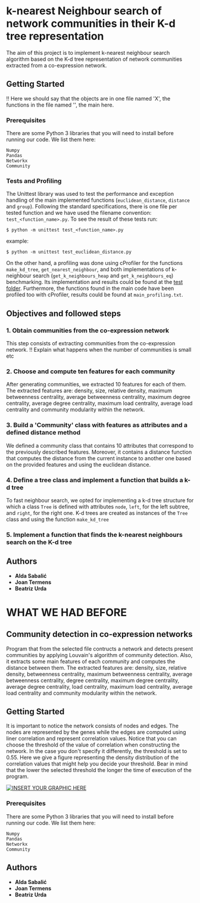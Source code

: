 # k-nearest Neighbour search of network communities in their K-d tree representation

The aim of this project is to implement k-nearest neighbour search algorithm based on the K-d tree representation of network communities extracted from a co-expression network. 

## Getting Started
!! Here we should say that the objects are in one file named 'X', the functions in the file named '', the main here. 


### Prerequisites

There are some Python 3 libraries that you will need to install before running our code. 
We list them here:

```
Numpy
Pandas
Networkx
Community
```

### Tests and Profiling

The Unittest library was used to test the performance and exception handling of the main implemented functions (`euclidean_distance`, `distance` and `group`). Following the standard specifications, there is one file per tested function and we have used the filename convention: `test_<function_name>.py`. To see the result of these tests run:

```$ python -m unittest test_<function_name>.py```

example:

```$ python -m unittest test_euclidean_distance.py```

On the other hand, a profiling was done using cProfiler for the functions `make_kd_tree`, `get_nearest_neighbour`, and both implementations of k-neighbour search (`get_k_neighbours_heap` and `get_k_neighbours_eq`) benchmarking. Its implementation and results could be found at the [test folder](https://github.com/JTermens/APA-Project-Networks/blob/master/tests/). Furthermore, the functions found in the main code have been profiled too with cProfiler, results could be found at `main_profiling.txt`.

## Objectives and followed steps

### 1. Obtain communities from the co-expression network
This step consists of extracting communities from the co-expression network. !! Explain what happens when the number of communities is small etc

### 2. Choose and compute ten features for each community
After generating communities, we extracted 10 features for each of them. The extracted features are: density, size, relative density, maximum betweenness centrality, average betweenness centrality, maximum degree centrality, average degree centrality, maximum load centrality, average load centrality and community modularity within the network.

### 3. Build a 'Community' class with features as attributes and a defined distance method
We defined a community class that contains 10 attributes that correspond to the previously described features. Moreover, it contains a distance function that computes the distance from the current instance to another one based on the provided features and using the euclidean distance.  

### 4. Define a tree class and implement a function that builds a k-d tree
To fast neighbour search, we opted for implementing a k-d tree structure for which a class `Tree` is defined with attributes `node`, `left`, for the left subtree, and `right`, for the right one. K-d trees are created as instances of the `Tree` class and using the function `make_kd_tree`


### 5. Implement a function that finds the k-nearest neighbours search on the K-d tree



## Authors

* **Alda Sabalić** 
* **Joan Termens** 
* **Beatriz Urda** 



# WHAT  WE HAD BEFORE

## Community detection in co-expression networks

Program that from the selected file contructs a network and detects present communities by applying Louvain's algorithm of community detection. Also, it extracts some main features of each community and computes the distance between them.
The extracted features are: density, size, relative density, betweenness centrality, maximum betweenness centrality, average betweenness centrality, degree centrality, maximum degree centrality, average degree centrality, load centrality, maximum load centrality, average load centrality and community modularity within the network.


## Getting Started

It is important to notice the network consists of nodes and edges. The nodes are represented by the genes while the edges are computed using liner correlation and represent correlation values. Notice that you can choose the threshold of the value of correlation when constructing the network. In the case you don't specify it differently, the threshold is set to 0.55.
Here we give a figure representing the density distribution of the correlation values that might help you decide your threshold. Bear in mind that the lower the selected threshold the longer the time of execution of the program.

[![INSERT YOUR GRAPHIC HERE](https://github.com/JTermens/APA-Project-Networks/blob/master/distribution.png)]()

### Prerequisites

There are some Python 3 libraries that you will need to install before running our code. 
We list them here:

```
Numpy
Pandas
Networkx
Community
```

## Authors

* **Alda Sabalić** 
* **Joan Termens** 
* **Beatriz Urda** 


